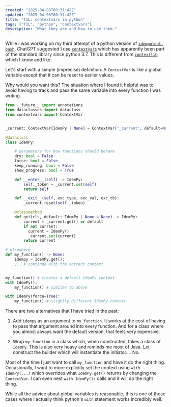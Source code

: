 ```yaml
---
created: "2025-04-08T00:31:42Z"
updated: "2025-04-08T00:31:42Z"
title: "TIL: contextvars in python"
tags: ["TIL", "python", "contextvars"]
description: "What they are and how to use them."
---
```


While I was working on my third attempt of a python version of [`idempotent-bash`](https://github.com/metaist/idempotent-bash), ChatGPT suggested I use [`contextvars`](https://docs.python.org/3/library/contextvars.html) which has apparently been part of the standard library since python 3.7. This is different from [`contextlib`](https://docs.python.org/3/library/contextlib.html) which I know and like.

Let's start with a simple (imprecise) definition: A `ContextVar` is like a global variable except that it can be reset to earlier values.

Why would you want this? The situation where I found it helpful was to avoid having to track and pass the same variable into every function I was writing.

```python
from __future__ import annotations
from dataclasses import dataclass
from contextvars import ContextVar


_current: ContextVar[IdemPy | None] = ContextVar("_current", default=None)

@dataclass
class IdemPy:

    # parameters for how functions should behave
    dry: bool = False
    force: bool = False
    keep_running: bool = False
    show_progress: bool = True

    def __enter__(self) -> IdemPy:
        self._token = _current.set(self)
        return self

    def __exit__(self, exc_type, exc_val, exc_tb):
        _current.reset(self._token)

    @classmethod
    def get(cls, default: IdemPy | None = None) -> IdemPy:
        current = _current.get() or default
        if not current:
          current = IdemPy()
          _current.set(current)
        return current

# elsewhere
def my_function() -> None:
    idempy = IdemPy.get():
    ... # continue with the correct context


my_function() # creates a default IdemPy context
with IdemPy():
    my_function() # similar to above

with IdemPy(force=True):
    my_function() # slightly different IdemPy context
```

There are two alternatives that I have tried in the past:

1. Add `idempy` as an argument to `my_function`. It works at the cost of having to pass that argument around into every function. And for a class where you almost always want the default version, that feels very expensive.

2. Wrap `my_function` in a class which, when constructed, takes a class of `IdemPy`. This is also very heavy and reminds me most of Java. Let construct the builder which will instantiate the initiator.... No.

Most of the time I just want to call `my_function` and have it do the right thing. Occasionally, I want to more explicitly set the context using `with IdemPy(...)` which overrides what `IdemPy.get()` returns by changing the `ContextVar`. I can even nest `with IdemPy():` calls and it will do the right thing.

While all the advice about global variables is reasonable, this is one of those cases where I actually think python's `with` statement works incredibly well.
